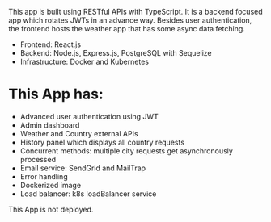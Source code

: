 This app is built using RESTful APIs with TypeScript. It is a backend focused app which rotates JWTs in an advance way. Besides user authentication, the frontend hosts the weather app that has some async data fetching.

- Frontend: React.js
- Backend: Node.js, Express.js, PostgreSQL with Sequelize
- Infrastructure: Docker and Kubernetes

# This App has:
* Advanced user authentication using JWT
* Admin dashboard
* Weather and Country external APIs
* History panel which displays all country requests
* Concurrent methods: multiple city requests get asynchronously processed
* Email service: SendGrid and MailTrap
* Error handling
* Dockerized image
* Load balancer: k8s loadBalancer service

This App is not deployed.
